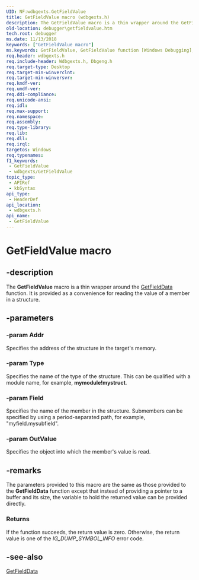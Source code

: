 ```yaml
---
UID: NF:wdbgexts.GetFieldValue
title: GetFieldValue macro (wdbgexts.h)
description: The GetFieldValue macro is a thin wrapper around the GetFieldData function. It is provided as a convenience for reading the value of a member in a structure.
old-location: debugger\getfieldvalue.htm
tech.root: debugger
ms.date: 11/13/2018
keywords: ["GetFieldValue macro"]
ms.keywords: GetFieldValue, GetFieldValue function [Windows Debugging], WdbgExts_Ref_68aca028-5d92-48a3-845d-f9eb480a2c40.xml, debugger.getfieldvalue, wdbgexts/GetFieldValue
req.header: wdbgexts.h
req.include-header: Wdbgexts.h, Dbgeng.h
req.target-type: Desktop
req.target-min-winverclnt: 
req.target-min-winversvr: 
req.kmdf-ver: 
req.umdf-ver: 
req.ddi-compliance: 
req.unicode-ansi: 
req.idl: 
req.max-support: 
req.namespace: 
req.assembly: 
req.type-library: 
req.lib: 
req.dll: 
req.irql: 
targetos: Windows
req.typenames: 
f1_keywords:
 - GetFieldValue
 - wdbgexts/GetFieldValue
topic_type:
 - APIRef
 - kbSyntax
api_type:
 - HeaderDef
api_location:
 - wdbgexts.h
api_name:
 - GetFieldValue
---
```


# GetFieldValue macro


## -description

The <b>GetFieldValue</b> macro is a thin wrapper around the <a href="/windows-hardware/drivers/ddi/wdbgexts/nf-wdbgexts-getfielddata">GetFieldData</a> function.  It is provided as a convenience for reading the value of a member in a structure.

## -parameters

### -param Addr

Specifies the address of the structure in the target's memory.

### -param Type

Specifies the name of the type of the structure.  This can be qualified with a module name, for example, <b>mymodule!mystruct</b>.

### -param Field

Specifies the name of the member in the structure.  Submembers can be specified by using a period-separated path, for example, "myfield.mysubfield".

### -param OutValue

Specifies the object into which the member's value is read.

## -remarks

The parameters provided to this macro are the same as those provided to the <b>GetFieldData</b> function except that instead of providing a pointer to a buffer and its size, the variable to hold the returned value can be provided directly.

### Returns

If the function succeeds, the return value is zero. Otherwise, the return value is one of the *IG_DUMP_SYMBOL_INFO* error code.

## -see-also

<a href="/windows-hardware/drivers/ddi/wdbgexts/nf-wdbgexts-getfielddata">GetFieldData</a>
